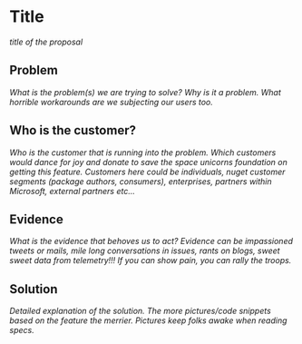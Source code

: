 # Title
_title of the proposal_

## Problem
_What is the problem(s) we are trying to solve? Why is it a problem. What horrible workarounds are we subjecting our users too._

## Who is the customer?
_Who is the customer that is running into the problem. Which customers would dance for joy and donate to save the space unicorns foundation on getting this feature. Customers here could be individuals, nuget customer segments (package authors, consumers), enterprises, partners within Microsoft, external partners etc..._

## Evidence
_What is the evidence that behoves us to act?_
_Evidence can be impassioned tweets or mails, mile long conversations in issues, rants on blogs, sweet sweet data from telemetry!!! If you can show pain, you can rally the troops._

## Solution
_Detailed explanation of the solution. The more pictures/code snippets based on the feature the merrier. Pictures keep folks awake when reading specs._